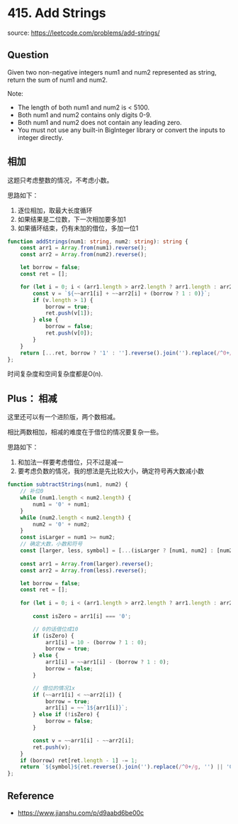 # 415. Add Strings

source: <https://leetcode.com/problems/add-strings/>

## Question

Given two non-negative integers num1 and num2 represented as string, return the sum of num1 and num2.

Note:

- The length of both num1 and num2 is < 5100.
- Both num1 and num2 contains only digits 0-9.
- Both num1 and num2 does not contain any leading zero.
- You must not use any built-in BigInteger library or convert the inputs to integer directly.

## 相加

这题只考虑整数的情况，不考虑小数。

思路如下：

1. 逐位相加，取最大长度循环
2. 如果结果是二位数，下一次相加要多加1
3. 如果循环结束，仍有未加的借位，多加一位1

```ts
function addStrings(num1: string, num2: string): string {
    const arr1 = Array.from(num1).reverse();
    const arr2 = Array.from(num2).reverse();

    let borrow = false;
    const ret = [];

    for (let i = 0; i < (arr1.length > arr2.length ? arr1.length : arr2.length); i++) {
        const v = `${~~arr1[i] + ~~arr2[i] + (borrow ? 1 : 0)}`;
        if (v.length > 1) {
            borrow = true;
            ret.push(v[1]);
        } else {
            borrow = false;
            ret.push(v[0]);
        }
    }
    return [...ret, borrow ? '1' : ''].reverse().join('').replace(/^0+/g, '') || '0';
};
```

时间复杂度和空间复杂度都是O(n).

## Plus： 相减

这里还可以有一个进阶版，两个数相减。

相比两数相加，相减的难度在于借位的情况要复杂一些。

思路如下：

1. 和加法一样要考虑借位，只不过是减一
2. 要考虑负数的情况，我的想法是先比较大小，确定符号再大数减小数

```ts
function subtractStrings(num1, num2) {
    // 补位0
    while (num1.length < num2.length) {
        num1 = '0' + num1;
    }
    while (num2.length < num2.length) {
        num2 = '0' + num2;
    }
    const isLarger = num1 >= num2;
    // 确定大数，小数和符号
    const [larger, less, symbol] = [...(isLarger ? [num1, num2] : [num2, num1]), isLarger ? '' : '-'];
    
    const arr1 = Array.from(larger).reverse();
    const arr2 = Array.from(less).reverse();

    let borrow = false;
    const ret = [];
    
    for (let i = 0; i < (arr1.length > arr2.length ? arr1.length : arr2.length); i++) {
        
        const isZero = arr1[i] === '0';

        // 0的话借位成10
        if (isZero) {
            arr1[i] = 10 - (borrow ? 1 : 0);
            borrow = true;
        } else {
            arr1[i] = ~~arr1[i] - (borrow ? 1 : 0);
            borrow = false;
        }

        // 借位的情况1x
        if (~~arr1[i] < ~~arr2[i]) {
            borrow = true;
            arr1[i] = ~~`1${arr1[i]}`;
        } else if (!isZero) {
            borrow = false;
        }

        const v = ~~arr1[i] - ~~arr2[i];
        ret.push(v);
    }
    if (borrow) ret[ret.length - 1] -= 1;
    return `${symbol}${ret.reverse().join('').replace(/^0+/g, '') || '0'}`;
};
```

## Reference

- <https://www.jianshu.com/p/d9aabd6be00c>
